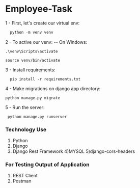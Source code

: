 # Employee-Task
1 - First, let's create our virtual env:
```python
  python -m venv venv
```
2 - To active our venv:
-- On Windows: 
```
.\venv\Scripts\activate

source venv/bin/activate
```
3 - Install requirements:
```
  pip install -r requirements.txt
```
4 - Make migrations on django app directory:
```
python manage.py migrate
```
5 - Run the server:
```
 python manage.py runserver
```
### Technology Use
1) Python
2) Django
3) Django Rest Framework
4)MYSQL
5)django-cors-headers
### For Testing Output of Application
1) REST Client
2) Postman
